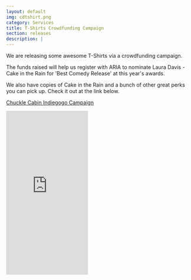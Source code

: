 ```yaml
---
layout: default
img: cdtshirt.png
category: Services
title: T-Shirts Crowdfunding Campaign
section: releases
description: |
---
```

We are releasing some awesome T-Shirts via a crowdfunding campaign.

The funds raised will help us register with ARIA to nominate Laura Davis - Cake in the Rain for 'Best Comedy Release' at this year's awards.

We also have copies of Cake in the Rain and a bunch of other great perks you can pick up. Check it out at the link below.

[Chuckle Cabin Indiegogo Campaign](https://www.indiegogo.com/projects/register-chuckle-cabin-laura-davis-for-the-arias/x/18119750#/)

<iframe src="https://www.indiegogo.com/project/register-chuckle-cabin-laura-davis-for-the-arias/embedded/18119750" width="222px" height="445px" frameborder="0" scrolling="no"></iframe>